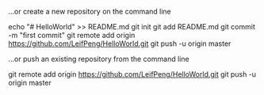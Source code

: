…or create a new repository on the command line

echo "# HelloWorld" >> README.md
git init
git add README.md
git commit -m "first commit"
git remote add origin https://github.com/LeifPeng/HelloWorld.git
git push -u origin master


…or push an existing repository from the command line

git remote add origin https://github.com/LeifPeng/HelloWorld.git
git push -u origin master
